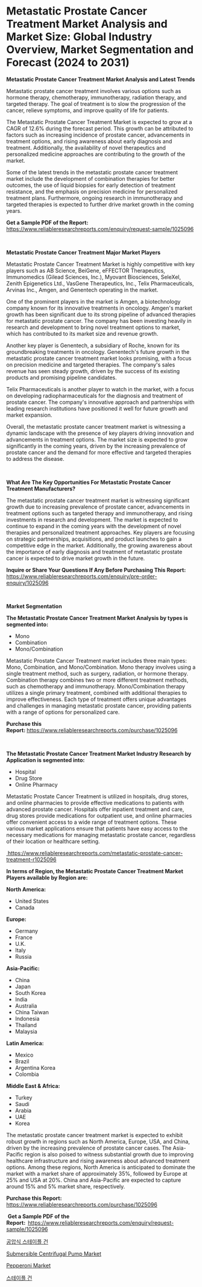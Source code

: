 <p><h1>Metastatic Prostate Cancer Treatment Market Analysis and Market Size: Global Industry Overview, Market Segmentation and Forecast (2024 to 2031)</h1></p><p><strong>Metastatic Prostate Cancer Treatment Market Analysis and Latest Trends</strong></p>
<p><p>Metastatic prostate cancer treatment involves various options such as hormone therapy, chemotherapy, immunotherapy, radiation therapy, and targeted therapy. The goal of treatment is to slow the progression of the cancer, relieve symptoms, and improve quality of life for patients.</p><p>The Metastatic Prostate Cancer Treatment Market is expected to grow at a CAGR of 12.6% during the forecast period. This growth can be attributed to factors such as increasing incidence of prostate cancer, advancements in treatment options, and rising awareness about early diagnosis and treatment. Additionally, the availability of novel therapeutics and personalized medicine approaches are contributing to the growth of the market.</p><p>Some of the latest trends in the metastatic prostate cancer treatment market include the development of combination therapies for better outcomes, the use of liquid biopsies for early detection of treatment resistance, and the emphasis on precision medicine for personalized treatment plans. Furthermore, ongoing research in immunotherapy and targeted therapies is expected to further drive market growth in the coming years.</p></p>
<p><strong>Get a Sample PDF of the Report:&nbsp;</strong> <a href="https://www.reliableresearchreports.com/enquiry/request-sample/1025096">https://www.reliableresearchreports.com/enquiry/request-sample/1025096</a></p>
<p>&nbsp;</p>
<p><strong>Metastatic Prostate Cancer Treatment Major Market Players</strong></p>
<p><p>Metastatic Prostate Cancer Treatment Market is highly competitive with key players such as AB Science, BeiGene, eFFECTOR Therapeutics, Immunomedics (Gilead Sciences, Inc.), Myovant Biosciences, SeleXel, Zenith Epigenetics Ltd., VasGene Therapeutics, Inc., Telix Pharmaceuticals, Arvinas Inc., Amgen, and Genentech operating in the market.</p><p>One of the prominent players in the market is Amgen, a biotechnology company known for its innovative treatments in oncology. Amgen's market growth has been significant due to its strong pipeline of advanced therapies for metastatic prostate cancer. The company has been investing heavily in research and development to bring novel treatment options to market, which has contributed to its market size and revenue growth.</p><p>Another key player is Genentech, a subsidiary of Roche, known for its groundbreaking treatments in oncology. Genentech's future growth in the metastatic prostate cancer treatment market looks promising, with a focus on precision medicine and targeted therapies. The company's sales revenue has seen steady growth, driven by the success of its existing products and promising pipeline candidates.</p><p>Telix Pharmaceuticals is another player to watch in the market, with a focus on developing radiopharmaceuticals for the diagnosis and treatment of prostate cancer. The company's innovative approach and partnerships with leading research institutions have positioned it well for future growth and market expansion.</p><p>Overall, the metastatic prostate cancer treatment market is witnessing a dynamic landscape with the presence of key players driving innovation and advancements in treatment options. The market size is expected to grow significantly in the coming years, driven by the increasing prevalence of prostate cancer and the demand for more effective and targeted therapies to address the disease.</p></p>
<p>&nbsp;</p>
<p><strong>What Are The Key Opportunities For Metastatic Prostate Cancer Treatment Manufacturers?</strong></p>
<p><p>The metastatic prostate cancer treatment market is witnessing significant growth due to increasing prevalence of prostate cancer, advancements in treatment options such as targeted therapy and immunotherapy, and rising investments in research and development. The market is expected to continue to expand in the coming years with the development of novel therapies and personalized treatment approaches. Key players are focusing on strategic partnerships, acquisitions, and product launches to gain a competitive edge in the market. Additionally, the growing awareness about the importance of early diagnosis and treatment of metastatic prostate cancer is expected to drive market growth in the future.</p></p>
<p><strong>Inquire or Share Your Questions If Any Before Purchasing This Report:</strong> <a href="https://www.reliableresearchreports.com/enquiry/pre-order-enquiry/1025096">https://www.reliableresearchreports.com/enquiry/pre-order-enquiry/1025096</a></p>
<p>&nbsp;</p>
<p><strong>Market Segmentation</strong></p>
<p><strong>The Metastatic Prostate Cancer Treatment Market Analysis by types is segmented into:</strong></p>
<p><ul><li>Mono</li><li>Combination</li><li>Mono/Combination</li></ul></p>
<p><p>Metastatic Prostate Cancer Treatment market includes three main types: Mono, Combination, and Mono/Combination. Mono therapy involves using a single treatment method, such as surgery, radiation, or hormone therapy. Combination therapy combines two or more different treatment methods, such as chemotherapy and immunotherapy. Mono/Combination therapy utilizes a single primary treatment, combined with additional therapies to improve effectiveness. Each type of treatment offers unique advantages and challenges in managing metastatic prostate cancer, providing patients with a range of options for personalized care.</p></p>
<p><strong>Purchase this Report:&nbsp;</strong><a href="https://www.reliableresearchreports.com/purchase/1025096">https://www.reliableresearchreports.com/purchase/1025096</a></p>
<p>&nbsp;</p>
<p><strong>The Metastatic Prostate Cancer Treatment Market Industry Research by Application is segmented into:</strong></p>
<p><ul><li>Hospital</li><li>Drug Store</li><li>Online Pharmacy</li></ul></p>
<p><p>Metastatic Prostate Cancer Treatment is utilized in hospitals, drug stores, and online pharmacies to provide effective medications to patients with advanced prostate cancer. Hospitals offer inpatient treatment and care, drug stores provide medications for outpatient use, and online pharmacies offer convenient access to a wide range of treatment options. These various market applications ensure that patients have easy access to the necessary medications for managing metastatic prostate cancer, regardless of their location or healthcare setting.</p></p>
<p><a href="https://www.reliableresearchreports.com/metastatic-prostate-cancer-treatment-r1025096">&nbsp;https://www.reliableresearchreports.com/metastatic-prostate-cancer-treatment-r1025096</a></p>
<p><strong>In terms of Region, the Metastatic Prostate Cancer Treatment Market Players available by Region are:</strong></p>
<p>
    <p> <strong> North America: </strong>
        <ul>
            <li>United States</li>
            <li>Canada</li>
        </ul>
        </p> 
    <p> <strong> Europe: </strong>
        <ul>
            <li>Germany</li>
            <li>France</li>
            <li>U.K.</li>
            <li>Italy</li>
            <li>Russia</li>
        </ul>
        </p> 
    <p> <strong> Asia-Pacific: </strong>
        <ul>
            <li>China</li>
            <li>Japan</li>
            <li>South Korea</li>
            <li>India</li>
            <li>Australia</li>
            <li>China Taiwan</li>
            <li>Indonesia</li>
            <li>Thailand</li>
            <li>Malaysia</li>
        </ul>
        </p> 
    <p> <strong> Latin America: </strong>
        <ul>
            <li>Mexico</li>
            <li>Brazil</li>
            <li>Argentina Korea</li>
            <li>Colombia</li>
        </ul>
        </p> 
    <p> <strong> Middle East & Africa: </strong>
        <ul>
            <li>Turkey</li>
            <li>Saudi</li>
            <li>Arabia</li>
            <li>UAE</li>
            <li>Korea</li>
        </ul>
    </p>
    </p>
<p><p>The metastatic prostate cancer treatment market is expected to exhibit robust growth in regions such as North America, Europe, USA, and China, driven by the increasing prevalence of prostate cancer cases. The Asia-Pacific region is also poised to witness substantial growth due to improving healthcare infrastructure and rising awareness about advanced treatment options. Among these regions, North America is anticipated to dominate the market with a market share of approximately 35%, followed by Europe at 25% and USA at 20%. China and Asia-Pacific are expected to capture around 15% and 5% market share, respectively.</p></p>
<p><strong>Purchase this Report: </strong><a href="https://www.reliableresearchreports.com/purchase/1025096">https://www.reliableresearchreports.com/purchase/1025096</a></p>
<p>&nbsp;<strong>Get a Sample PDF of the Report:&nbsp;&nbsp;</strong><a href="https://www.reliableresearchreports.com/enquiry/request-sample/1025096">https://www.reliableresearchreports.com/enquiry/request-sample/1025096</a></p>
<p><strong></strong></p>
<p><p><a href="https://github.com/Elenrrera7685/Market-Research-Report-List-1/blob/main/318394749720.md">공압식 스테이플 건</a></p><p><a href="https://www.linkedin.com/pulse/submersible-centrifugal-pump-market-comprehensive-assessment-bgwwe?trackingId=yMAt0%2F4Fco55OayFwC9rLg%3D%3D">Submersible Centrifugal Pump Market</a></p><p><a href="https://www.linkedin.com/pulse/pepperoni-market-comprehensive-assessment-type-application-geography-axgce?trackingId=3r273eertMcZh6q21h9W5Q%3D%3D">Pepperoni Market</a></p><p><a href="https://github.com/vsn7qpua81q/Market-Research-Report-List-2/blob/main/557892449719.md">스테이플 건</a></p></p>
